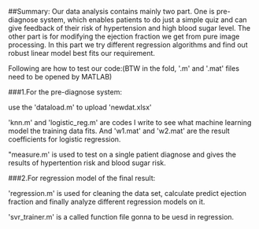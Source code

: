 ##Summary:
Our data analysis contains mainly two part.
One is pre-diagnose system, which enables patients to do just a simple quiz and can give feedback of their risk of hypertension and high blood sugar level.
The other part is for modifying the ejection fraction we get from pure image processing. In this part we try different regression algorithms and find out robust linear model best fits our requirement.

Following are how to test our code:(BTW in the fold, '.m' and '.mat' files need to be opened by MATLAB)

###1.For the pre-diagnose system:

use the 'dataload.m' to upload 'newdat.xlsx'

'knn.m' and 'logistic_reg.m' are codes I write to see what machine learning model the training data fits. And 'w1.mat' and 'w2.mat' are the result coefficients for logistic regression.

"measure.m' is used to test on a single patient diagnose and gives the results of hypertention risk and blood sugar risk.


###2.For regression model of the final result:

'regression.m' is used for cleaning the data set, calculate predict ejection fraction and finally analyze different regression models on it.

'svr_trainer.m' is a called function file gonna to be uesd in regression.
